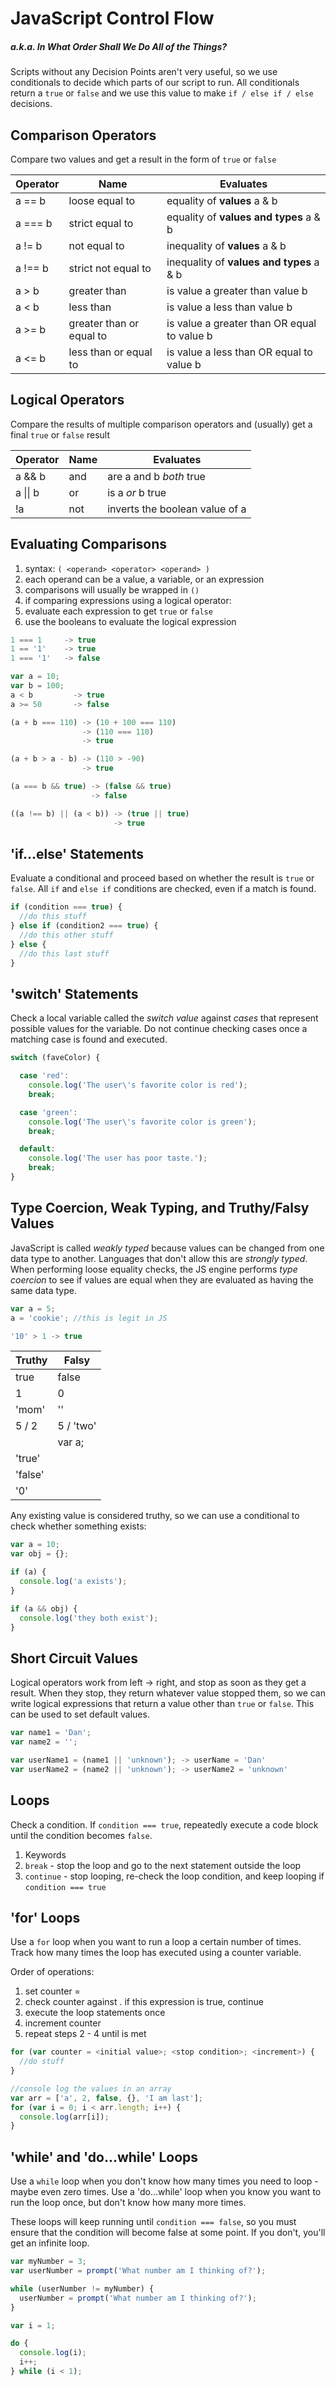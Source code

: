 # JavaScript Control Flow
##### a.k.a. *In What Order Shall We Do All of the Things?*

Scripts without any Decision Points aren't very useful, so we use conditionals to decide which parts of our script to run. All conditionals return a `true` or `false` and we use this value to make `if / else if / else` decisions.

## Comparison Operators
Compare two values and get a result in the form of `true` or `false`  

| Operator | Name | Evaluates |
| -------- | ---- | --------- |
| a == b | loose equal to | equality of **values** a & b |
| a === b | strict equal to | equality of **values and types** a & b |
| a != b | not equal to | inequality of **values** a & b |
| a !== b | strict not equal to | inequality of **values and types** a & b |
| a > b | greater than | is value a greater than value b |
| a < b | less than | is value a less than value b |
| a >= b | greater than or equal to | is value a greater than OR equal to value b |
| a <= b | less than or equal to | is value a less than OR equal to value b |

## Logical Operators
Compare the results of multiple comparison operators and (usually) get a final `true` or `false` result

| Operator | Name | Evaluates |
| -------- | ---- | --------- |
| a && b   | and  | are a and b *both* true |
| a &#124;&#124; b   | or   | is a *or* b true |
| !a       | not  | inverts the boolean value of a |

## Evaluating Comparisons
1. syntax: `( <operand> <operator> <operand> )`
2. each operand can be a value, a variable, or an expression
3. comparisons will usually be wrapped in `()`
4. if comparing expressions using a logical operator:
  1. evaluate each expression to get `true` or `false`
  2. use the booleans to evaluate the logical expression

```javascript
1 === 1     -> true
1 == '1'    -> true
1 === '1'   -> false

var a = 10;
var b = 100;
a < b         -> true
a >= 50       -> false

(a + b === 110) -> (10 + 100 === 110)
                -> (110 === 110)
                -> true

(a + b > a - b) -> (110 > -90)
                -> true

(a === b && true) -> (false && true)
                  -> false

((a !== b) || (a < b)) -> (true || true)
                       -> true
```

## 'if...else' Statements
Evaluate a conditional and proceed based on whether the result is `true` or `false`. All `if` and `else if` conditions are checked, even if a match is found.

```javascript
if (condition === true) {
  //do this stuff
} else if (condition2 === true) {
  //do this other stuff
} else {
  //do this last stuff
}
```

## 'switch' Statements
Check a local variable called the *switch value* against *cases* that represent possible values for the variable. Do not continue checking cases once a matching case is found and executed.

```javascript
switch (faveColor) {

  case 'red':
    console.log('The user\'s favorite color is red');
    break;

  case 'green':
    console.log('The user\'s favorite color is green');
    break;

  default:
    console.log('The user has poor taste.');
    break;
}
```

## Type Coercion, Weak Typing, and Truthy/Falsy Values
JavaScript is called *weakly typed* because values can be changed from one data type to another. Languages that don't allow this are *strongly typed*. When performing loose equality checks, the JS engine performs *type coercion* to see if values are equal when they are evaluated as having the same data type.

```javascript
var a = 5;
a = 'cookie'; //this is legit in JS

'10' > 1 -> true
```

| Truthy  | Falsy     |
| ------- | --------- |
| true    | false     |
| 1       | 0         |
| 'mom'   | ''        |
| 5 / 2   | 5 / 'two' |
|         | var a;    |
| 'true'  |           |
| 'false' |           |
| '0'     |           |

Any existing value is considered truthy, so we can use a conditional to check whether something exists:

```javascript
var a = 10;
var obj = {};

if (a) {
  console.log('a exists');
}

if (a && obj) {
  console.log('they both exist');
}
```

## Short Circuit Values
Logical operators work from left -> right, and stop as soon as they get a result. When they stop, they return whatever value stopped them, so we can write logical expressions that return a value other than `true` or `false`. This can be used to set default values.

```javascript
var name1 = 'Dan';
var name2 = '';

var userName1 = (name1 || 'unknown'); -> userName = 'Dan'
var userName2 = (name2 || 'unknown'); -> userName2 = 'unknown'
```

## Loops
Check a condition. If `condition === true`, repeatedly execute a code block until the condition becomes `false`.
1. Keywords
  1. `break` - stop the loop and go to the next statement outside the loop
  2. `continue` - stop looping, re-check the loop condition, and keep looping if `condition === true`

## 'for' Loops
Use a `for` loop when you want to run a loop a certain number of times. Track how many times the loop has executed using a counter variable.

Order of operations:
1. set counter = <initial value>
2. check counter against <stop condition>. if this expression is true, continue
3. execute the loop statements once
4. increment counter
5. repeat steps 2 - 4 until <stop condition> is met

```javascript
for (var counter = <initial value>; <stop condition>; <increment>) {
  //do stuff
}

//console log the values in an array
var arr = ['a', 2, false, {}, 'I am last'];
for (var i = 0; i < arr.length; i++) {
  console.log(arr[i]);
}
```

## 'while' and 'do...while' Loops
Use a `while` loop when you don't know how many times you need to loop - maybe even zero times. Use a 'do...while' loop when you know you want to run the loop once, but don't know how many more times.

These loops will keep running until `condition === false`, so you must ensure that the condition will become false at some point. If you don't, you'll get an infinite loop.

```javascript
var myNumber = 3;
var userNumber = prompt('What number am I thinking of?');

while (userNumber != myNumber) {
  userNumber = prompt('What number am I thinking of?');
}

var i = 1;

do {
  console.log(i);
  i++;
} while (i < 1);
```
